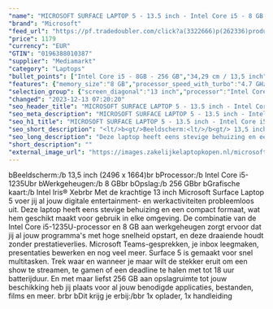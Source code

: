 ```yaml
---
"name": "MICROSOFT SURFACE LAPTOP 5 - 13.5 inch - Intel Core i5 - 8 GB - 256 GB"
"brand": "Microsoft"
"feed_url": "https://pf.tradedoubler.com/click?a(3322666)p(262336)product(50617-1739101)ttid(3)url(https%3A%2F%2Fwww.mediamarkt.nl%2Fnl%2Fproduct%2F_microsoft-surface-laptop-5-platinum-i5-8gb-256gb-1739101.html%3Futm_source%3Dtradedoubler%26utm_medium%3Daff-comparison%26utm_term%3D1739101)"
"price": 1179
"currency": "EUR"
"GTIN": "0196388010387"
"supplier": "Mediamarkt"
"category": "Laptops"
"bullet_points": ["Intel Core i5 - 8GB - 256 GB","34,29 cm / 13,5 inch","QHD - 34,29 cm / 13,5 inch","SSD , 256 GB","USB-C, Surface Connect, Surface Connect+, hoofdtelefoon/microfoon combo","27.6 cm x 6.55 cm x 45.3 cm /"]
"features": {"memory_size":"8 GB","processor_speed_with_turbo":"4.7 GHz","additional_update_information":"Voor zover op de afbeeldingen apps worden getoond, geldt dat MediaMarkt niet kan garanderen dat de apps tijdens de volledige levensduur van het product goed zullen blijven functioneren. Dit hangt af van het beleid van de fabrikant.","update_policy":"Uw garantiedekking omvat mechanisch defect, geavanceerde omruilservice, technische ondersteuning (90 dagen software en één jaar hardware telefonische ondersteuning) en vooruitbetaalde retourzending.","image_ratio":"3:2","bluetooth":"Ja","dimensions_weight":"27.6 cm x 6.55 cm x 45.3 cm /","scope_of_delivery":"1x oplader, 1x handleiding","short_description":"\"13.0 inch   •  • 8GB • 256GB SSD •  Intel Iris Xe Graphics ( )\"","panel_type":"IPS (In-Plane Switching)","manufacturer_supported_software_updates":"Onbekend","battery_life":"19 uur","processor_clock_rate":"1.7 GHz","configuration":"Intel Core i5 - 8GB - 256 GB","product_height":"6,55 cm","ram_configuration":"1x 8 GB","height":"6,55 cm","touchscreen":"Ja","integrated_mike":"Ja","product_introduction_date":"2021-10-05","speakers":"Ja","weight":"1,27 kg","convertibility":"Vast scherm","model_year":"2021","shipping_costs":"0.00","resolution":"2496 x 1664","number_of_processor_cores":"10","processor_brand":"Intel®","delivery_time":"1","bluetooth_version":"5.1","total_storage_space_in_gb":"256 GB","color":"Grijs","product_type":"Laptop","type_of_1_hard_disk":"SSD","charge_time_from_manufacturer":"2 uur","processor":"Intel Core i5-1235U","capacity_of_1_hard_disk":"256 GB","hard_disk_1":"SSD , 256 GB","ram_type":"DDR5","screen_diagonal_cm":"34,29 cm","front_camera":"Ja","integrated_webcam":"Ja","processor_model":"Core™ i5","wlan":"Ja","image_quality":"QHD","previous_price":"","product_depth":"45,3 cm","manufacturer_guarantee":"1 jaar","screen_diagonal_inches":"13.5 inch","product_manufacturer":"MICROSOFT","connections":"USB-C, Surface Connect, Surface Connect+, hoofdtelefoon/microfoon combo","product_width":"27,6 cm","card_reader":"Ja","wlan_standards":"Wireless A (Wifi 2), Wireless AC (Wifi 5), Wireless AX (Wifi 6), Wireless B (Wifi 1), Wireless G (Wifi 3), Wireless N (Wifi 4)","screen_diagonal_cm_inch":"34,29 cm / 13,5 inch","depth":"45,3 cm","total_storage_space":"256 GB","operating_system":"Windows"}
"selection_group": {"screen_diagonal":"13 inch","processor":"Intel Core i5","changed_price_past_3_days":false,"product_family":"Surface Laptop 5"}
"changed": "2023-12-13 07:20:20"
"seo_header_title": "MICROSOFT SURFACE LAPTOP 5 - 13.5 inch - Intel Core i5 - 8 GB - 256 GB"
"seo_meta_description": "MICROSOFT SURFACE LAPTOP 5 - 13.5 inch - Intel Core i5 - 8 GB - 256 GB"
"seo_h1_title": "MICROSOFT SURFACE LAPTOP 5 - 13.5 inch - Intel Core i5 - 8 GB - 256 GB"
"seo_short_description": "<lt/>b<gt/>Beeldscherm:<lt/>/b<gt/> 13,5 inch (2496 x 1664)<lt/>br<gt/> <lt/>b<gt/>Processor:<lt/>/b<gt/> Intel Core i5-1235U<lt/>br<gt/> <lt/>b<gt/>Werkgeheugen:<lt/>/b<gt/> 8 GB<lt/>br<gt/> <lt/>b<gt/>Opslag:<lt/>/b<gt/> 256 GB<lt/>br<gt/> <lt/>b<gt/>Grafische kaart:<lt/>/b<gt/> Intel Iris® Xe<lt/>br<gt/><lt/>br<gt/> Met de krachtige 13 inch Microsoft Surface Laptop 5 voer jij al jouw digitale entertainment- en werkactiviteiten probleemloos uit."
"seo_long_description": "Deze laptop heeft eens stevige behuizing en een compact formaat, wat hem geschikt maakt voor gebruik in elke omgeving. De combinatie van de Intel Core i5-1235U-processor en 8 GB aan werkgeheugen zorgt ervoor dat jij al jouw programma's met hoge snelheid opstart, en deze draaiende houdt zonder prestatieverlies. Microsoft Teams-gesprekken, je inbox leegmaken, presentaties bewerken en nog veel meer. Surface 5 is gemaakt voor snel multitasken. Trek waar en wanneer je maar wilt de stekker eruit om een show te streamen, te gamen of een deadline te halen met tot 18 uur batterijduur. En met maar liefst 256 GB aan opslagruimte tot jouw beschikking heb jij plaats voor al jouw benodigde applicaties, bestanden, films en meer. <lt/>br<gt/><lt/>br<gt/> <lt/>b<gt/>Dit krijg je erbij:<lt/>/b<gt/><lt/>br<gt/> 1x oplader, 1x handleiding"
"short_description": ""
"external_image_url": "https://images.zakelijkelaptopkopen.nl/microsoft-surface-laptop-5-platinum-i5-8gb-256gb-1739101.webp"
---
```


<lt/>b<gt/>Beeldscherm:<lt/>/b<gt/> 13,5 inch (2496 x 1664)<lt/>br<gt/> <lt/>b<gt/>Processor:<lt/>/b<gt/> Intel Core i5-1235U<lt/>br<gt/> <lt/>b<gt/>Werkgeheugen:<lt/>/b<gt/> 8 GB<lt/>br<gt/> <lt/>b<gt/>Opslag:<lt/>/b<gt/> 256 GB<lt/>br<gt/> <lt/>b<gt/>Grafische kaart:<lt/>/b<gt/> Intel Iris® Xe<lt/>br<gt/><lt/>br<gt/> Met de krachtige 13 inch Microsoft Surface Laptop 5 voer jij al jouw digitale entertainment- en werkactiviteiten probleemloos uit. Deze laptop heeft eens stevige behuizing en een compact formaat, wat hem geschikt maakt voor gebruik in elke omgeving. De combinatie van de Intel Core i5-1235U-processor en 8 GB aan werkgeheugen zorgt ervoor dat jij al jouw programma's met hoge snelheid opstart, en deze draaiende houdt zonder prestatieverlies. Microsoft Teams-gesprekken, je inbox leegmaken, presentaties bewerken en nog veel meer. Surface 5 is gemaakt voor snel multitasken. Trek waar en wanneer je maar wilt de stekker eruit om een show te streamen, te gamen of een deadline te halen met tot 18 uur batterijduur. En met maar liefst 256 GB aan opslagruimte tot jouw beschikking heb jij plaats voor al jouw benodigde applicaties, bestanden, films en meer. <lt/>br<gt/><lt/>br<gt/> <lt/>b<gt/>Dit krijg je erbij:<lt/>/b<gt/><lt/>br<gt/> 1x oplader, 1x handleiding